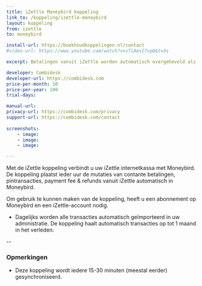 ```yaml
---
title: iZettle Moneybird koppeling
link_to: /koppeling/izettle-moneybird
layout: koppeling
from: izettle
to: moneybird

install-url: https://boekhoudkoppelingen.nl/contact
#video-url: https://www.youtube.com/watch?v=sTiAexI7vpQ&t=3s

excerpt: Betalingen vanuit iZettle worden automatisch overgeheveld als facturen in Moneybird. 

developer: Combidesk  
developer-url: https://combidesk.com
price-per-month: 10
price-per-year: 100
trial-days: 

manual-url: 
privacy-url: https://combidesk.com/privacy
support-url: https://combidesk.com/contact
      
screenshots:
    - image: 
    - image: 
    - image: 

---
```


Met de iZettle koppeling verbindt u uw iZettle internetkassa met Moneybird. De koppeling plaatst ieder uur de mutaties van contante betalingen, pintransacties, payment fee & refunds vanuit iZettle automatisch in Moneybird.

Om gebruik te kunnen maken van de koppeling, heeft u een abonnement op Moneybird en een iZettle-account nodig.

* Dagelijks worden alle transacties automatisch geïmporteerd in uw administratie. De koppeling haalt automatisch transacties op tot 1 maand in het verleden.

--

### Opmerkingen
* Deze koppeling wordt iedere 15-30 minuten (meestal eerder) gesynchroniseerd.
